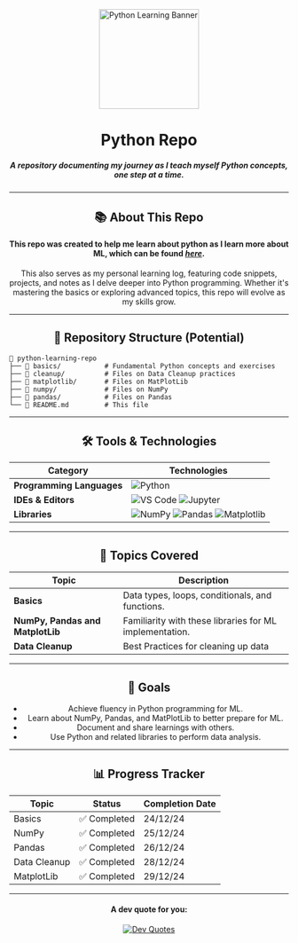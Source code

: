 <div align="center">

<img src="https://cdn3.iconfinder.com/data/icons/logos-and-brands-adobe/512/267_Python-512.png" alt="Python Learning Banner" height="180">

# Python Repo

##### A repository documenting my journey as I teach myself Python concepts, one step at a time.

---

## 📚 About This Repo

#### This repo was created to help me learn about python as I learn more about ML, which can be found [*here*](https://github.com/rajin-khan/self-machine-learning).
This also serves as my personal learning log, featuring code snippets, projects, and notes as I delve deeper into Python programming. Whether it's mastering the basics or exploring advanced topics, this repo will evolve as my skills grow.

---

## 🧩 Repository Structure (Potential)

<div align="left">

```plaintext
📂 python-learning-repo
├── 📁 basics/           # Fundamental Python concepts and exercises
├── 📁 cleanup/          # Files on Data Cleanup practices
├── 📁 matplotlib/       # Files on MatPlotLib
├── 📁 numpy/            # Files on NumPy
├── 📁 pandas/           # Files on Pandas
└── 📄 README.md         # This file
```

</div>

---

## 🛠️ Tools & Technologies

| **Category**              | **Technologies**                                                                          |
|---------------------------|------------------------------------------------------------------------------------------|
| **Programming Languages** | ![Python](https://img.shields.io/badge/Python-3776AB?style=for-the-badge&logo=python&logoColor=white) |
| **IDEs & Editors**        | ![VS Code](https://img.shields.io/badge/VS_Code-007ACC?style=for-the-badge&logo=visual-studio-code&logoColor=white) ![Jupyter](https://img.shields.io/badge/Jupyter-F37626?style=for-the-badge&logo=jupyter&logoColor=white) |
| **Libraries**             | ![NumPy](https://img.shields.io/badge/NumPy-013243?style=for-the-badge&logo=numpy&logoColor=white) ![Pandas](https://img.shields.io/badge/Pandas-150458?style=for-the-badge&logo=pandas&logoColor=white) ![Matplotlib](https://img.shields.io/badge/Matplotlib-11557C?style=for-the-badge&logo=python&logoColor=white) |

---

## 🚀 Topics Covered

| **Topic**                 | **Description**                                                                 |
|---------------------------|---------------------------------------------------------------------------------|
| **Basics**                | Data types, loops, conditionals, and functions.                                 |
| **NumPy, Pandas and MatplotLib**                | Familiarity with these libraries for ML implementation.   |
| **Data Cleanup**                | Best Practices for cleaning up data   |

---

## 🌟 Goals

- Achieve fluency in Python programming for ML.
- Learn about NumPy, Pandas, and MatPlotLib to better prepare for ML.
- Document and share learnings with others.
- Use Python and related libraries to perform data analysis.

---

## 📊 Progress Tracker

| **Topic**                 | **Status**      | **Completion Date** |
|---------------------------|-----------------|----------------------|
| Basics                    | ✅ Completed    | 24/12/24             |
| NumPy                     | ✅ Completed    | 25/12/24             |
| Pandas                    | ✅ Completed    | 26/12/24             |
| Data Cleanup              | ✅ Completed    | 28/12/24             |
| MatplotLib                | ✅ Completed    | 29/12/24                  |

---

<div align="center">

#### A dev quote for you:

[![Dev Quotes](https://quotes-github-readme.vercel.app/api?border=truel&type=horizontal&theme=dark)](https://github.com/piyushsuthar/github-readme-quotes)

</div>
